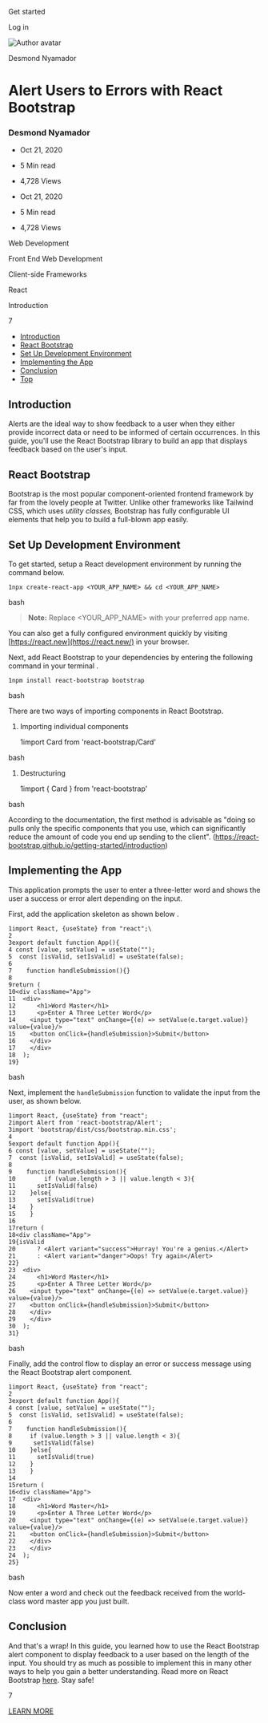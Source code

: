 <span data-css-15b13by="" aria-hidden="false">Get started</span>

<span data-css-15b13by="" aria-hidden="false">Log in</span>

<img src="../../pluralsight.imgix.net/author/lg/7fc26c97-d391-471d-819e-0695a0c8c46d.jpg" alt="Author avatar" class="jsx-3841407315" />

Desmond Nyamador

Alert Users to Errors with React Bootstrap
==========================================

### Desmond Nyamador

-   Oct 21, 2020
-   5 Min read
-   4,728 Views

-   Oct 21, 2020
-   <span class="jsx-3759398792" itemprop="timeRequired">5 Min</span> read
-   4,728 Views

<span class="jsx-3759398792"></span>

<span data-css-1997kh1="">Web Development</span>

<span class="jsx-3759398792"></span>

<span data-css-1997kh1="">Front End Web Development</span>

<span class="jsx-3759398792"></span>

<span data-css-1997kh1="">Client-side Frameworks</span>

<span class="jsx-3759398792"></span>

<span data-css-1997kh1="">React</span>

Introduction

7

-   <a href="#module-introduction" class="menu-link">Introduction</a>
-   <a href="#module-reactbootstrap" class="menu-link">React Bootstrap</a>
-   <a href="#module-setupdevelopmentenvironment" class="menu-link">Set Up Development Environment</a>
-   <a href="#module-implementingtheapp" class="menu-link">Implementing the App</a>
-   <a href="#module-conclusion" class="menu-link">Conclusion</a>
-   <a href="#top" class="menu-link">Top</a>

Introduction
------------

Alerts are the ideal way to show feedback to a user when they either provide incorrect data or need to be informed of certain occurrences. In this guide, you'll use the React Bootstrap library to build an app that displays feedback based on the user's input.

React Bootstrap
---------------

Bootstrap is the most popular component-oriented frontend framework by far from the lovely people at Twitter. Unlike other frameworks like Tailwind CSS, which uses *utility classes,* Bootstrap has fully configurable UI elements that help you to build a full-blown app easily.

Set Up Development Environment
------------------------------

To get started, setup a React development environment by running the command below.

    1npx create-react-app <YOUR_APP_NAME> && cd <YOUR_APP_NAME>

bash

> **Note:** Replace &lt;YOUR\_APP\_NAME&gt; with your preferred app name.

You can also get a fully configured environment quickly by visiting [https://react.new](https://react.new/) in your browser.

Next, add React Bootstrap to your dependencies by entering the following command in your terminal .

    1npm install react-bootstrap bootstrap

bash

There are two ways of importing components in React Bootstrap.

1.  Importing individual components

    1import Card from 'react-bootstrap/Card'

bash

1.  Destructuring

    1import { Card } from 'react-bootstrap'

bash

According to the documentation, the first method is advisable as "doing so pulls only the specific components that you use, which can significantly reduce the amount of code you end up sending to the client". (<https://react-bootstrap.github.io/getting-started/introduction>)

Implementing the App
--------------------

This application prompts the user to enter a three-letter word and shows the user a success or error alert depending on the input.

First, add the application skeleton as shown below .

    1import React, {useState} from "react";\
    2
    3export default function App(){
    4 const [value, setValue] = useState("");
    5  const [isValid, setIsValid] = useState(false);
    6
    7    function handleSubmission(){}
    8
    9return (
    10<div className="App">
    11  <div>
    12      <h1>Word Master</h1>
    13      <p>Enter A Three Letter Word</p>
    14    <input type="text" onChange={(e) => setValue(e.target.value)} value={value}/>
    15    <button onClick={handleSubmission}>Submit</button>
    16    </div>
    17    </div>
    18  );
    19}

bash

Next, implement the <span class="jsx-3120878690">`handleSubmission`</span> function to validate the input from the user, as shown below.

    1import React, {useState} from "react";
    2import Alert from 'react-bootstrap/Alert';
    3import 'bootstrap/dist/css/bootstrap.min.css';
    4
    5export default function App(){
    6 const [value, setValue] = useState("");
    7  const [isValid, setIsValid] = useState(false);
    8
    9    function handleSubmission(){
    10        if (value.length > 3 || value.length < 3){ 
    11      setIsValid(false)
    12    }else{
    13      setIsValid(true)
    14    }
    15    }
    16
    17return (
    18<div className="App">
    19{isValid 
    20      ? <Alert variant="success">Hurray! You're a genius.</Alert>
    21      : <Alert variant="danger">Oops! Try again</Alert>
    22}
    23  <div>
    24      <h1>Word Master</h1>
    25      <p>Enter A Three Letter Word</p>
    26    <input type="text" onChange={(e) => setValue(e.target.value)} value={value}/>
    27    <button onClick={handleSubmission}>Submit</button>
    28    </div>
    29    </div>
    30  );
    31}

bash

Finally, add the control flow to display an error or success message using the React Bootstrap alert component.

    1import React, {useState} from "react";
    2
    3export default function App(){
    4 const [value, setValue] = useState("");
    5  const [isValid, setIsValid] = useState(false);
    6
    7    function handleSubmission(){
    8     if (value.length > 3 || value.length < 3){ 
    9      setIsValid(false)
    10    }else{
    11      setIsValid(true)
    12    }
    13    }
    14
    15return (
    16<div className="App">
    17  <div>
    18      <h1>Word Master</h1>
    19      <p>Enter A Three Letter Word</p>
    20    <input type="text" onChange={(e) => setValue(e.target.value)} value={value}/>
    21    <button onClick={handleSubmission}>Submit</button>
    22    </div>
    23    </div>
    24  );
    25}

bash

Now enter a word and check out the feedback received from the world-class word master app you just built.

Conclusion
----------

And that's a wrap! In this guide, you learned how to use the React Bootstrap alert component to display feedback to a user based on the length of the input. You should try as much as possible to implement this in many other ways to help you gain a better understanding. Read more on React Bootstrap [here](https://react-bootstrap.github.io/). Stay safe!

7

[<span data-css-15b13by="" aria-hidden="false">LEARN MORE</span>](https://www.pluralsight.com/product/paths)

